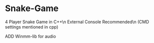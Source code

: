 # Snake-Game
4 Player Snake Game in C++\n
External Console Recommended\n
(CMD settings mentioned in cpp)

ADD Winmm-lib for audio
